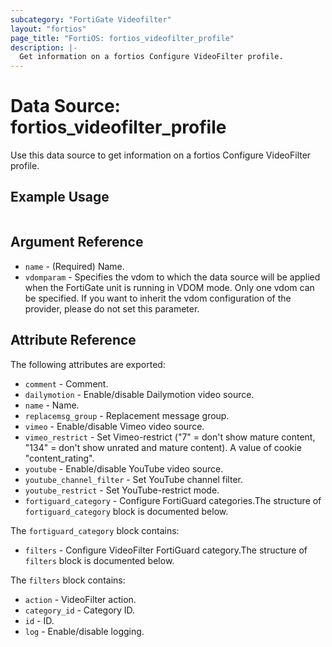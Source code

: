 ```yaml
---
subcategory: "FortiGate Videofilter"
layout: "fortios"
page_title: "FortiOS: fortios_videofilter_profile"
description: |-
  Get information on a fortios Configure VideoFilter profile.
---
```


# Data Source: fortios_videofilter_profile
Use this data source to get information on a fortios Configure VideoFilter profile.


## Example Usage

```hcl

```

## Argument Reference

* `name` - (Required) Name.
* `vdomparam` - Specifies the vdom to which the data source will be applied when the FortiGate unit is running in VDOM mode. Only one vdom can be specified. If you want to inherit the vdom configuration of the provider, please do not set this parameter.

## Attribute Reference

The following attributes are exported:

* `comment` - Comment.
* `dailymotion` - Enable/disable Dailymotion video source.
* `name` - Name.
* `replacemsg_group` - Replacement message group.
* `vimeo` - Enable/disable Vimeo video source.
* `vimeo_restrict` - Set Vimeo-restrict ("7" = don't show mature content, "134" = don't show unrated and mature content). A value of cookie "content_rating".
* `youtube` - Enable/disable YouTube video source.
* `youtube_channel_filter` - Set YouTube channel filter.
* `youtube_restrict` - Set YouTube-restrict mode.
* `fortiguard_category` - Configure FortiGuard categories.The structure of `fortiguard_category` block is documented below.

The `fortiguard_category` block contains:

* `filters` - Configure VideoFilter FortiGuard category.The structure of `filters` block is documented below.

The `filters` block contains:

* `action` - VideoFilter action.
* `category_id` - Category ID.
* `id` - ID.
* `log` - Enable/disable logging.
